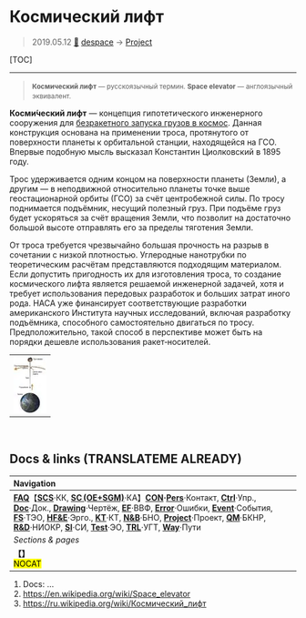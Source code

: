 # Космический лифт
> 2019.05.12 [🚀](../index/index.md) [despace](index.md) → [Project](project.md)

[TOC]

---

> <small>**Космический лифт** — русскоязычный термин. **Space elevator** — англоязычный эквивалент.</small>

**Косми́ческий лифт** — концепция гипотетического инженерного сооружения для [безракетного запуска грузов в космос](nrs.md). Данная конструкция основана на применении троса, протянутого от поверхности планеты к орбитальной станции, находящейся на ГСО. Впервые подобную мысль высказал Константин Циолковский в 1895 году.

Трос удерживается одним концом на поверхности планеты (Земли), а другим — в неподвижной относительно планеты точке выше геостационарной орбиты (ГСО) за счёт центробежной силы. По тросу поднимается подъёмник, несущий полезный груз. При подъёме груз будет ускоряться за счёт вращения Земли, что позволит на достаточно большой высоте отправлять его за пределы тяготения Земли.

От троса требуется чрезвычайно большая прочность на разрыв в сочетании с низкой плотностью. Углеродные нанотрубки по теоретическим расчётам представляются подходящим материалом. Если допустить пригодность их для изготовления троса, то создание космического лифта является решаемой инженерной задачей, хотя и требует использования передовых разработок и больших затрат иного рода. НАСА уже финансирует соответствующие разработки американского Института научных исследований, включая разработку подъёмника, способного самостоятельно двигаться по тросу. Предположительно, такой способ в перспективе может быть на порядки дешевле использования ракет‑носителей.

| |
|:--|
|[![](f/project/a/ais/space_elevator_pic1_thumb.webp)](f/project/a/ais/space_elevator_pic1.webp)|



<p style="page-break-after:always"> </p>

## Docs & links (TRANSLATEME ALREADY)
|Navigation|
|:--|
|**[FAQ](faq.md)**【**[SCS](scs.md)**·КК, **[SC (OE+SGM)](sc.md)**·КА】**[CON](contact.md)·[Pers](person.md)**·Контакт, **[Ctrl](control.md)**·Упр., **[Doc](doc.md)**·Док., **[Drawing](drawing.md)**·Чертёж, **[EF](ef.md)**·ВВФ, **[Error](error.md)**·Ошибки, **[Event](event.md)**·События, **[FS](fs.md)**·ТЭО, **[HF&E](hfe.md)**·Эрго., **[KT](kt.md)**·КТ, **[N&B](nnb.md)**·БНО, **[Project](project.md)**·Проект, **[QM](qm.md)**·БКНР, **[R&D](rnd.md)**·НИОКР, **[SI](si.md)**·СИ, **[Test](test.md)**·ЭО, **[TRL](trl.md)**·УГТ, **[Way](way.md)**·Пути|
|*Sections & pages*|
|**【[](.md)】**<br> <mark>NOCAT</mark>|

   1. Docs: …
   1. <https://en.wikipedia.org/wiki/Space_elevator>
   1. <https://ru.wikipedia.org/wiki/Космический_лифт>
